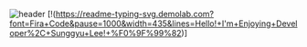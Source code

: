 ![header](https://capsule-render.vercel.app/api?text=Welcome%20To%20My%20Github!&animation=fadeIn&type=Waving&height=180&color=timeGradient)
[!(https://readme-typing-svg.demolab.com?font=Fira+Code&pause=1000&width=435&lines=Hello!+I'm+Enjoying+Developer%2C+Sunggyu+Lee!+%F0%9F%99%82)]

<!--
**PocachipMind/PocachipMind** is a ✨ _special_ ✨ repository because its `README.md` (this file) appears on your GitHub profile.

Here are some ideas to get you started:

- 🔭 I’m currently working on ...
- 🌱 I’m currently learning ...
- 👯 I’m looking to collaborate on ...
- 🤔 I’m looking for help with ...
- 💬 Ask me about ...
- 📫 How to reach me: ...
- 😄 Pronouns: ...
- ⚡ Fun fact: ...
-->
